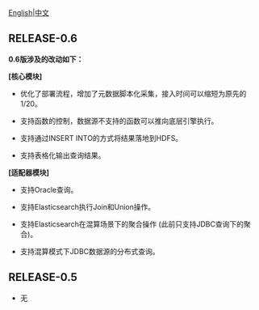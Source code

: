[English](./release-notes.md)|[中文](../zh/about/release-notes.md)

## **RELEASE-0.6**

**0.6版涉及的改动如下：**

**[核心模块]**

- 优化了部署流程，增加了元数据脚本化采集，接入时间可以缩短为原先的1/20。

- 支持函数的控制，数据源不支持的函数可以推向底层引擎执行。

- 支持通过INSERT INTO的方式将结果落地到HDFS。

- 支持表格化输出查询结果。

**[适配器模块]**

- 支持Oracle查询。

- 支持Elasticsearch执行Join和Union操作。

- 支持Elasticsearch在混算场景下的聚合操作 (此前只支持JDBC查询下的聚合)。

- 支持混算模式下JDBC数据源的分布式查询。

## **RELEASE-0.5**
- 无